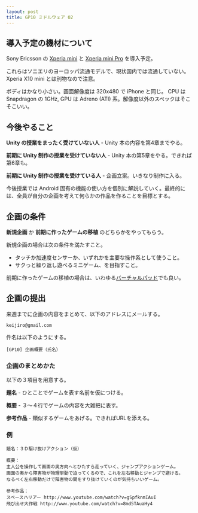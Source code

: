 ```yaml
---
layout: post
title: GP10 ミドルウェア 02
---
```


## 導入予定の機材について

Sony Ericsson の [Xperia mini](http://www.sonyericsson.com/cws/products/mobilephones/overview/xperia-mini-pro?cc=gb&lc=en#view=overview) と [Xperia mini Pro](http://www.sonyericsson.com/cws/products/mobilephones/overview/xperia-mini-pro?cc=gb&lc=en#view=overview) を導入予定。

これらはソニエリのヨーロッパ流通モデルで、現状国内では流通していない。Xperia X10 mini とは別物なので注意。

ボディはかなり小さい。画面解像度は 320x480 で iPhone と同じ。 CPU は Snapdragon の 1GHz, GPU は Adreno (ATI) 系。解像度以外のスペックはそこそこいい。

## 今後やること

**Unity の授業をまったく受けていない人** - Unity 本の内容を第4章までやる。

**前期に Unity 制作の授業を受けていない人** - Unity 本の第5章をやる。できれば第6章も。

**前期に Unity 制作の授業を受けている人** - 企画立案。いきなり制作に入る。

今後授業では Android 固有の機能の使い方を個別に解説していく。最終的には、全員が自分の企画を考えて何らかの作品を作ることを目標とする。

## 企画の条件

**新規企画** か **前期に作ったゲームの移植** のどちらかをやってもらう。

新規企画の場合は次の条件を満たすこと。

 - タッチか加速度センサーか、いずれかを主要な操作系として使うこと。
 - サクっと繰り返し遊べるミニゲーム、を目指すこと。

前期に作ったゲームの移植の場合は、いわゆる[バーチャルパッド](http://www.youtube.com/watch?v=PUADvSRG7hE)でも良い。

## 企画の提出

来週までに企画の内容をまとめて、以下のアドレスにメールする。

    keijiro@gmail.com

件名は以下のようにする。

    [GP10] 企画概要（氏名）

### 企画のまとめかた

以下の３項目を用意する。

**題名** - ひとことでゲームを表す名前を仮につける。

**概要** - ３〜４行でゲームの内容を大雑把に表す。

**参考作品** - 類似するゲームをあげる。できればURLを添える。

### 例

    題名：３Ｄ駆け抜けアクション（仮）
    
    概要：
    主人公を操作して画面の奥方向へとひたすら走っていく、ジャンプアクションゲーム。
    画面の奥から障害物が物理挙動で迫ってくるので、これを左右移動とジャンプで避ける。
    なるべく左右移動だけで障害物の間をすり抜けていくのが気持ちいいゲーム。
    
    参考作品：
    スペースハリアー http://www.youtube.com/watch?v=gSpfknmIAuI
    飛び出せ大作戦 http://www.youtube.com/watch?v=8md5TAuaHy4
